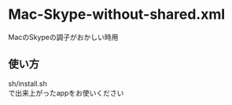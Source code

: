 # Mac-Skype-without-shared.xml
MacのSkypeの調子がおかしい時用<br />

## 使い方
sh/install.sh <br />
で出来上がったappをお使いください<nr />
